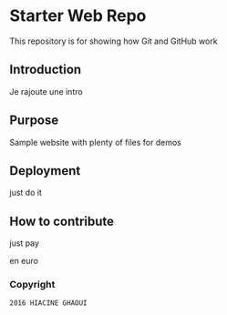 # Starter Web Repo

This repository is for showing how Git and GitHub work

## Introduction
Je rajoute une intro


## Purpose

Sample website with plenty of files for demos

## Deployment

just do it

## How to contribute

just pay

en euro


### Copyright

	2016 HIACINE GHAOUI

